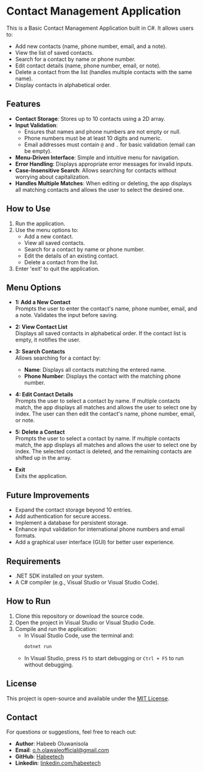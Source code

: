# Contact Management Application

This is a Basic Contact Management Application built in C#. It allows users to:
- Add new contacts (name, phone number, email, and a note).
- View the list of saved contacts.
- Search for a contact by name or phone number.
- Edit contact details (name, phone number, email, or note).
- Delete a contact from the list (handles multiple contacts with the same name).
- Display contacts in alphabetical order.

## Features
- **Contact Storage**: Stores up to 10 contacts using a 2D array.
- **Input Validation**:
  - Ensures that names and phone numbers are not empty or null.
  - Phone numbers must be at least 10 digits and numeric.
  - Email addresses must contain `@` and `.` for basic validation (email can be empty).
- **Menu-Driven Interface**: Simple and intuitive menu for navigation.
- **Error Handling**: Displays appropriate error messages for invalid inputs.
- **Case-Insensitive Search**: Allows searching for contacts without worrying about capitalization.
- **Handles Multiple Matches**: When editing or deleting, the app displays all matching contacts and allows the user to select the desired one.

## How to Use
1. Run the application.
2. Use the menu options to:
   - Add a new contact.
   - View all saved contacts.
   - Search for a contact by name or phone number.
   - Edit the details of an existing contact.
   - Delete a contact from the list.
3. Enter 'exit' to quit the application.

## Menu Options
- **1: Add a New Contact**  
  Prompts the user to enter the contact's name, phone number, email, and a note. Validates the input before saving.
  
- **2: View Contact List**  
  Displays all saved contacts in alphabetical order. If the contact list is empty, it notifies the user.

- **3: Search Contacts**  
  Allows searching for a contact by:
  - **Name**: Displays all contacts matching the entered name.
  - **Phone Number**: Displays the contact with the matching phone number.

- **4: Edit Contact Details**  
  Prompts the user to select a contact by name. If multiple contacts match, the app displays all matches and allows the user to select one by index. The user can then edit the contact's name, phone number, email, or note.

- **5: Delete a Contact**  
  Prompts the user to select a contact by name. If multiple contacts match, the app displays all matches and allows the user to select one by index. The selected contact is deleted, and the remaining contacts are shifted up in the array.

- **Exit**  
  Exits the application.

## Future Improvements
- Expand the contact storage beyond 10 entries.
- Add authentication for secure access.
- Implement a database for persistent storage.
- Enhance input validation for international phone numbers and email formats.
- Add a graphical user interface (GUI) for better user experience.

## Requirements
- .NET SDK installed on your system.
- A C# compiler (e.g., Visual Studio or Visual Studio Code).

## How to Run
1. Clone this repository or download the source code.
2. Open the project in Visual Studio or Visual Studio Code.
3. Compile and run the application:
   - In Visual Studio Code, use the terminal and:
     ```bash
     dotnet run
     ```
   - In Visual Studio, press `F5` to start debugging or `Ctrl + F5` to run without debugging.

## License
This project is open-source and available under the [MIT License](https://opensource.org/licenses/MIT).

## Contact
For questions or suggestions, feel free to reach out:
- **Author**: Habeeb Oluwanisola
- **Email**: o.h.olawaleofficial@gmail.com
- **GitHub**: [Habeetech](https://github.com/Habeetech)
- **Linkedin**: [linkedin.com/habeetech](https://www.linkedin.com/in/habeeb-oluwanisola-178029359?utm_source=share&utm_campaign=share_via&utm_content=profile&utm_medium=android_app)